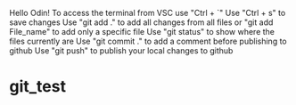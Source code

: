 Hello Odin!
To access the terminal from VSC use "Ctrl + `"
Use "Ctrl + s" to save changes
Use "git add ." to add all changes from all files or "git add File_name" to add only a specific file
Use "git status" to show where the files currently are 
Use "git commit ." to add a comment before publishing to github
Use "git push" to publish your local changes to github
# git_test